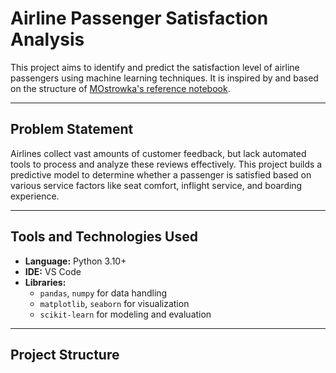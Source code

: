 # Airline Passenger Satisfaction Analysis

This project aims to identify and predict the satisfaction level of airline passengers using machine learning techniques. It is inspired by and based on the structure of [MOstrowka's reference notebook](https://github.com/MOstrowka/AirlinePassengers).

---

## Problem Statement

Airlines collect vast amounts of customer feedback, but lack automated tools to process and analyze these reviews effectively. This project builds a predictive model to determine whether a passenger is satisfied based on various service factors like seat comfort, inflight service, and boarding experience.

---

##  Tools and Technologies Used

- **Language:** Python 3.10+
- **IDE:** VS Code
- **Libraries:**
  - `pandas`, `numpy` for data handling
  - `matplotlib`, `seaborn` for visualization
  - `scikit-learn` for modeling and evaluation

---

##  Project Structure


